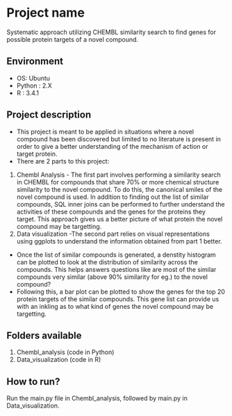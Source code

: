 # Project name
Systematic approach utilizing CHEMBL similarity search to find genes for possible protein targets of a novel compound.

## Environment
- OS: Ubuntu
- Python : 2.X
- R : 3.4.1

## Project description
- This project is meant to be applied in situations where a novel compound has been discovered but limited to no literature is present in order to 
give a better understanding of the mechanism of action or target protein.
- There are 2 parts to this project:
1. Chembl Analysis - The first part involves performing a similarity search in CHEMBL for compounds that share 70% or more chemical structure similarity to 
the novel compound. To do this, the canonical smiles of the novel compound is used. In addition to finding out the list of similar compounds, 
SQL inner joins can be performed to further understand the activities of these compounds and the genes for the proteins they target. This approach
gives us a better picture of what protein the novel compound may be targetting.
2. Data visualization -The second part relies on visual representations using ggplots to understand the information obtained from part 1 better. 
- Once the list of similar compounds is generated, a denstity histogram can be plotted to look at the distribution of similarity across the compounds. This 
helps answers questions like are most of the similar compounds very similar (above 90% similarity for eg.) to the novel compound? 
- Following this, a bar plot can be plotted to show the genes for the top 20 protein targets of the similar compounds. This gene list can provide
us with an inkling as to what kind of genes the novel compound may be targetting.

## Folders available
1. Chembl_analysis (code in Python)
2. Data_visualization (code in R)

## How to run?
Run the main.py file in Chembl_analysis, followed by main.py in Data_visualization.